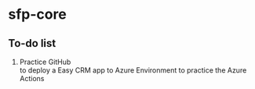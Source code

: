 # sfp-core
## To-do list
1. Practice GitHub<br>
to deploy a Easy CRM app to Azure Environment to practice the Azure Actions
